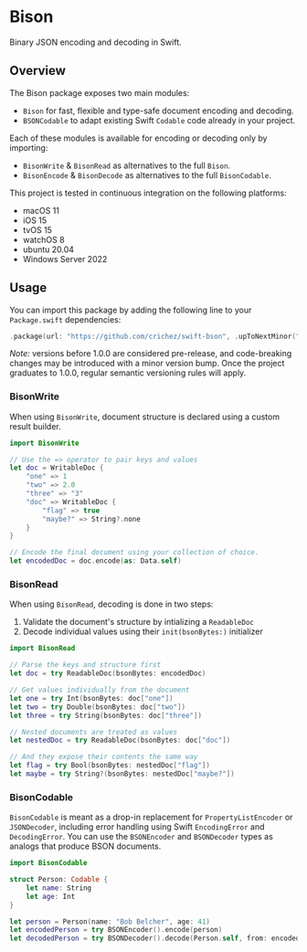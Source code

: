 # Bison

Binary JSON encoding and decoding in Swift.

## Overview

The Bison package exposes two main modules:
* `Bison` for fast, flexible and type-safe document encoding and decoding.
* `BSONCodable` to adapt existing Swift `Codable` code already in your project.

Each of these modules is available for encoding or decoding only by importing:
* `BisonWrite` & `BisonRead` as alternatives to the full `Bison`.
* `BisonEncode` & `BisonDecode` as alternatives to the full `BisonCodable`.

This project is tested in continuous integration on the following platforms:
* macOS 11
* iOS 15
* tvOS 15
* watchOS 8
* ubuntu 20.04
* Windows Server 2022

## Usage

You can import this package by adding the following line to your `Package.swift` dependencies:
```swift
.package(url: "https://github.com/crichez/swift-bson", .upToNextMinor("0.0.1"))
```

*Note:* versions before 1.0.0 are considered pre-release, and code-breaking changes may be 
introduced with a minor version bump. Once the project graduates to 1.0.0, regular semantic
versioning rules will apply.

### BisonWrite

When using `BisonWrite`, document structure is declared using a custom result builder.
```swift
import BisonWrite

// Use the => operator to pair keys and values
let doc = WritableDoc {
    "one" => 1
    "two" => 2.0
    "three" => "3"
    "doc" => WritableDoc { 
        "flag" => true
        "maybe?" => String?.none
    }
}

// Encode the final document using your collection of choice.
let encodedDoc = doc.encode(as: Data.self)
```

### BisonRead

When using `BisonRead`, decoding is done in two steps:
1. Validate the document's structure by intializing a `ReadableDoc`
2. Decode individual values using their `init(bsonBytes:)` initializer

```swift
import BisonRead

// Parse the keys and structure first
let doc = try ReadableDoc(bsonBytes: encodedDoc)

// Get values individually from the document
let one = try Int(bsonBytes: doc["one"])
let two = try Double(bsonBytes: doc["two"])
let three = try String(bsonBytes: doc["three"])

// Nested documents are treated as values
let nestedDoc = try ReadableDoc(bsonBytes: doc["doc"])

// And they expose their contents the same way
let flag = try Bool(bsonBytes: nestedDoc["flag"])
let maybe = try String?(bsonBytes: nestedDoc["maybe?"])
```

### BisonCodable

`BisonCodable` is meant as a drop-in replacement for `PropertyListEncoder` or `JSONDecoder`,
including error handling using Swift `EncodingError` and `DecodingError`.
You can use the `BSONEncoder` and `BSONDecoder` types as analogs that produce BSON documents.

```swift
import BisonCodable

struct Person: Codable {
    let name: String
    let age: Int
}

let person = Person(name: "Bob Belcher", age: 41)
let encodedPerson = try BSONEncoder().encode(person)
let decodedPerson = try BSONDecoder().decode(Person.self, from: encodedPerson)
```
